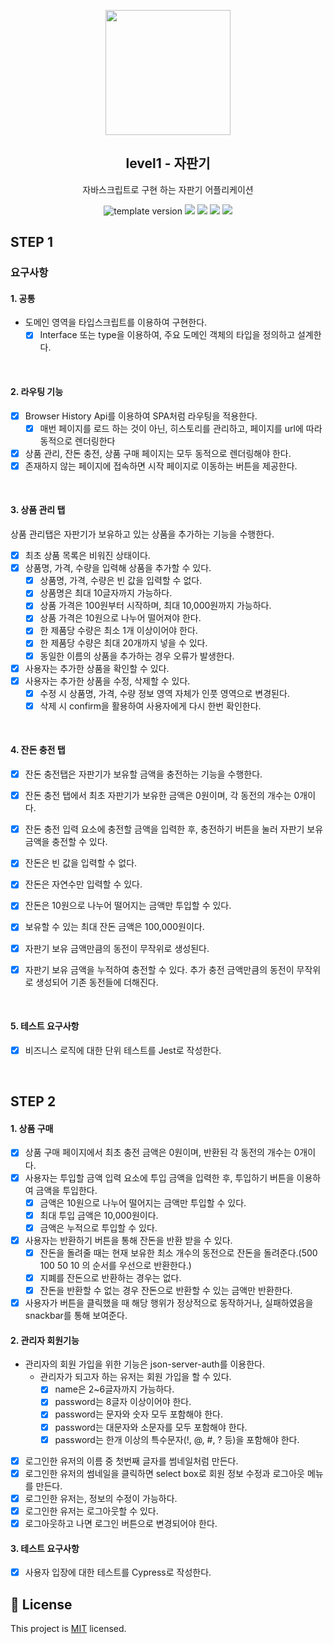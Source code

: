 <p align="middle" >
  <img width="200px;" src="./images/popcorn.png"/>
</p>
<h2 align="middle">level1 - 자판기</h2>
<p align="middle">자바스크립트로 구현 하는 자판기 어플리케이션</p>
<p align="middle">
  <img src="https://img.shields.io/badge/version-1.0.0-blue?style=flat-square" alt="template version"/>
  <img src="https://img.shields.io/badge/language-html-red.svg?style=flat-square"/>
  <img src="https://img.shields.io/badge/language-css-blue.svg?style=flat-square"/>
  <img src="https://img.shields.io/badge/language-js-yellow.svg?style=flat-square"/>
  <img src="https://img.shields.io/badge/license-MIT-brightgreen.svg?style=flat-square"/>
</p>

## STEP 1

### 요구사항

#### 1. 공통

- 도메인 영역을 타입스크립트를 이용하여 구현한다.
  - [x] Interface 또는 type을 이용하여, 주요 도메인 객체의 타입을 정의하고 설계한다.

<br>

#### 2. 라우팅 기능

- [x] Browser History Api를 이용하여 SPA처럼 라우팅을 적용한다.
  - [x] 매번 페이지를 로드 하는 것이 아닌, 히스토리를 관리하고, 페이지를 url에 따라 동적으로 렌더링한다
- [x] 상품 관리, 잔돈 충전, 상품 구매 페이지는 모두 동적으로 렌더링해야 한다.
- [x] 존재하지 않는 페이지에 접속하면 시작 페이지로 이동하는 버튼을 제공한다.

<br>

#### 3. 상품 관리 탭

상품 관리탭은 자판기가 보유하고 있는 상품을 추가하는 기능을 수행한다.

- [x] 최초 상품 목록은 비워진 상태이다.
- [x] 상품명, 가격, 수량을 입력해 상품을 추가할 수 있다.
  - [x] 상품명, 가격, 수량은 빈 값을 입력할 수 없다.
  - [x] 상품명은 최대 10글자까지 가능하다.
  - [x] 상품 가격은 100원부터 시작하며, 최대 10,000원까지 가능하다.
  - [x] 상품 가격은 10원으로 나누어 떨어져야 한다.
  - [x] 한 제품당 수량은 최소 1개 이상이어야 한다.
  - [x] 한 제품당 수량은 최대 20개까지 넣을 수 있다.
  - [x] 동일한 이름의 상품을 추가하는 경우 오류가 발생한다.
- [x] 사용자는 추가한 상품을 확인할 수 있다.
- [x] 사용자는 추가한 상품을 수정, 삭제할 수 있다.
  - [x] 수정 시 상품명, 가격, 수량 정보 영역 자체가 인풋 영역으로 변경된다.
  - [x] 삭제 시 confirm을 활용하여 사용자에게 다시 한번 확인한다.

<br>

#### 4. 잔돈 충전 탭

- [x] 잔돈 충전탭은 자판기가 보유할 금액을 충전하는 기능을 수행한다.

- [x] 잔돈 충전 탭에서 최초 자판기가 보유한 금액은 0원이며, 각 동전의 개수는 0개이다.
- [x] 잔돈 충전 입력 요소에 충전할 금액을 입력한 후, 충전하기 버튼을 눌러 자판기 보유 금액을 충전할 수 있다.
- [x] 잔돈은 빈 값을 입력할 수 없다.
- [x] 잔돈은 자연수만 입력할 수 있다.
- [x] 잔돈은 10원으로 나누어 떨어지는 금액만 투입할 수 있다.
- [x] 보유할 수 있는 최대 잔돈 금액은 100,000원이다.
- [x] 자판기 보유 금액만큼의 동전이 무작위로 생성된다.
- [x] 자판기 보유 금액을 누적하여 충전할 수 있다. 추가 충전 금액만큼의 동전이 무작위로 생성되어 기존 동전들에 더해진다.

<br>

#### 5. 테스트 요구사항

- [x] 비즈니스 로직에 대한 단위 테스트를 Jest로 작성한다.

<br>

## STEP 2

#### 1. 상품 구매

- [x] 상품 구매 페이지에서 최초 충전 금액은 0원이며, 반환된 각 동전의 개수는 0개이다.
- [x] 사용자는 투입할 금액 입력 요소에 투입 금액을 입력한 후, 투입하기 버튼을 이용하여 금액을 투입한다.
  - [x] 금액은 10원으로 나누어 떨어지는 금액만 투입할 수 있다.
  - [x] 최대 투입 금액은 10,000원이다.
  - [x] 금액은 누적으로 투입할 수 있다.
- [x] 사용자는 반환하기 버튼을 통해 잔돈을 반환 받을 수 있다.
  - [x] 잔돈을 돌려줄 때는 현재 보유한 최소 개수의 동전으로 잔돈을 돌려준다.(500 100 50 10 의 순서를 우선으로 반환한다.)
  - [x] 지폐를 잔돈으로 반환하는 경우는 없다.
  - [x] 잔돈을 반환할 수 없는 경우 잔돈으로 반환할 수 있는 금액만 반환한다.
- [x] 사용자가 버튼을 클릭했을 때 해당 행위가 정상적으로 동작하거나, 실패하였음을 snackbar를 통해 보여준다.

#### 2. 관리자 회원기능

- 관리자의 회원 가입을 위한 기능은 json-server-auth를 이용한다.
  - 관리자가 되고자 하는 유저는 회원 가입을 할 수 있다.
    - [x] name은 2~6글자까지 가능하다.
    - [x] password는 8글자 이상이어야 한다.
    - [x] password는 문자와 숫자 모두 포함해야 한다.
    - [x] password는 대문자와 소문자를 모두 포함해야 한다.
    - [x] password는 한개 이상의 특수문자(!, @, #, ? 등)을 포함해야 한다.
- [x] 로그인한 유저의 이름 중 첫번째 글자를 썸네일처럼 만든다.
- [x] 로그인한 유저의 썸네일을 클릭하면 select box로 회원 정보 수정과 로그아웃 메뉴를 만든다.
- [x] 로그인한 유저는, 정보의 수정이 가능하다.
- [x] 로그인한 유저는 로그아웃할 수 있다.
- [x] 로그아웃하고 나면 로그인 버튼으로 변경되어야 한다.

#### 3. 테스트 요구사항

- [x] 사용자 입장에 대한 테스트를 Cypress로 작성한다.

## 📝 License

This project is [MIT](https://github.com/woowacourse/javascript-vendingmachine/blob/main/LICENSE) licensed.
